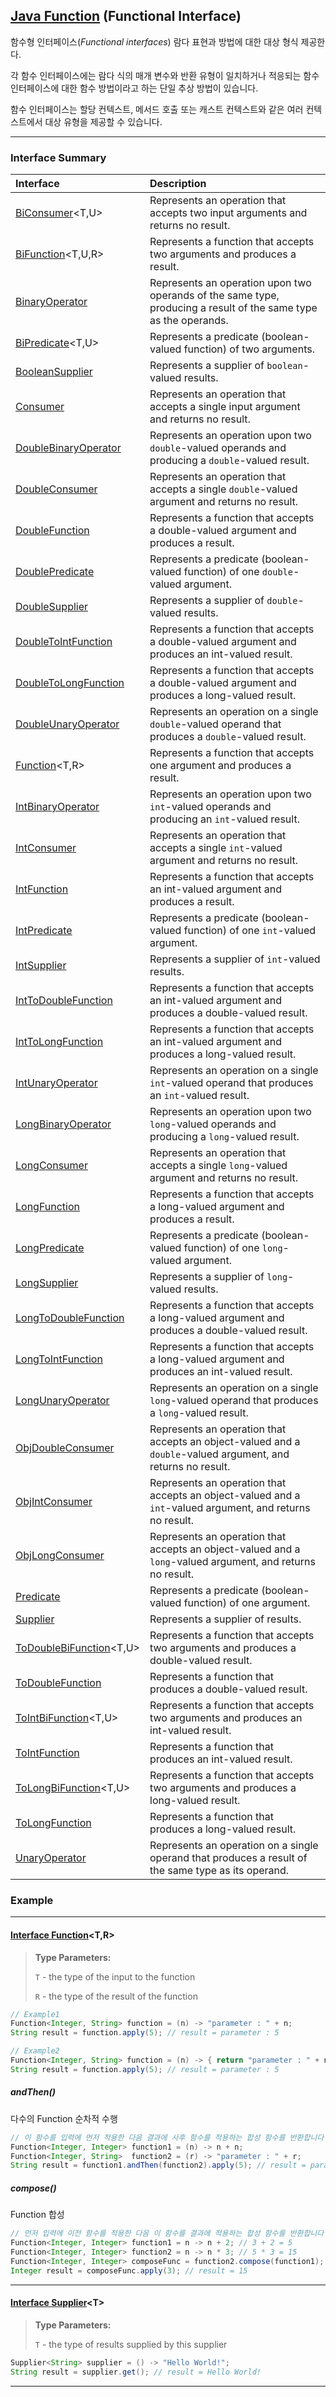 ## [Java Function](https://tinyurl.com/2fwblc5e) (Functional Interface)

함수형 인터페이스(*Functional interfaces*) 람다 표현과 방법에 대한 대상 형식 제공한다.

각 함수 인터페이스에는 람다 식의 매개 변수와 반환 유형이 일치하거나 적응되는 함수 인터페이스에 대한 함수 방법이라고 하는 단일 추상 방법이 있습니다. 

함수 인터페이스는 할당 컨텍스트, 메서드 호출 또는 캐스트 컨텍스트와 같은 여러 컨텍스트에서 대상 유형을 제공할 수 있습니다.

---

### **Interface Summary**

| Interface                                                    | Description                                                  |
| :----------------------------------------------------------- | :----------------------------------------------------------- |
| [BiConsumer](https://docs.oracle.com/javase/8/docs/api/java/util/function/BiConsumer.html)<T,U> | Represents an operation that accepts two input arguments and returns no result. |
| [BiFunction](https://docs.oracle.com/javase/8/docs/api/java/util/function/BiFunction.html)<T,U,R> | Represents a function that accepts two arguments and produces a result. |
| [BinaryOperator](https://docs.oracle.com/javase/8/docs/api/java/util/function/BinaryOperator.html)<T> | Represents an operation upon two operands of the same type, producing a result of the same type as the operands. |
| [BiPredicate](https://docs.oracle.com/javase/8/docs/api/java/util/function/BiPredicate.html)<T,U> | Represents a predicate (boolean-valued function) of two arguments. |
| [BooleanSupplier](https://docs.oracle.com/javase/8/docs/api/java/util/function/BooleanSupplier.html) | Represents a supplier of `boolean`-valued results.           |
| [Consumer](https://docs.oracle.com/javase/8/docs/api/java/util/function/Consumer.html)<T> | Represents an operation that accepts a single input argument and returns no result. |
| [DoubleBinaryOperator](https://docs.oracle.com/javase/8/docs/api/java/util/function/DoubleBinaryOperator.html) | Represents an operation upon two `double`-valued operands and producing a `double`-valued result. |
| [DoubleConsumer](https://docs.oracle.com/javase/8/docs/api/java/util/function/DoubleConsumer.html) | Represents an operation that accepts a single `double`-valued argument and returns no result. |
| [DoubleFunction](https://docs.oracle.com/javase/8/docs/api/java/util/function/DoubleFunction.html)<R> | Represents a function that accepts a double-valued argument and produces a result. |
| [DoublePredicate](https://docs.oracle.com/javase/8/docs/api/java/util/function/DoublePredicate.html) | Represents a predicate (boolean-valued function) of one `double`-valued argument. |
| [DoubleSupplier](https://docs.oracle.com/javase/8/docs/api/java/util/function/DoubleSupplier.html) | Represents a supplier of `double`-valued results.            |
| [DoubleToIntFunction](https://docs.oracle.com/javase/8/docs/api/java/util/function/DoubleToIntFunction.html) | Represents a function that accepts a double-valued argument and produces an int-valued result. |
| [DoubleToLongFunction](https://docs.oracle.com/javase/8/docs/api/java/util/function/DoubleToLongFunction.html) | Represents a function that accepts a double-valued argument and produces a long-valued result. |
| [DoubleUnaryOperator](https://docs.oracle.com/javase/8/docs/api/java/util/function/DoubleUnaryOperator.html) | Represents an operation on a single `double`-valued operand that produces a `double`-valued result. |
| [Function](https://docs.oracle.com/javase/8/docs/api/java/util/function/Function.html)<T,R> | Represents a function that accepts one argument and produces a result. |
| [IntBinaryOperator](https://docs.oracle.com/javase/8/docs/api/java/util/function/IntBinaryOperator.html) | Represents an operation upon two `int`-valued operands and producing an `int`-valued result. |
| [IntConsumer](https://docs.oracle.com/javase/8/docs/api/java/util/function/IntConsumer.html) | Represents an operation that accepts a single `int`-valued argument and returns no result. |
| [IntFunction](https://docs.oracle.com/javase/8/docs/api/java/util/function/IntFunction.html)<R> | Represents a function that accepts an int-valued argument and produces a result. |
| [IntPredicate](https://docs.oracle.com/javase/8/docs/api/java/util/function/IntPredicate.html) | Represents a predicate (boolean-valued function) of one `int`-valued argument. |
| [IntSupplier](https://docs.oracle.com/javase/8/docs/api/java/util/function/IntSupplier.html) | Represents a supplier of `int`-valued results.               |
| [IntToDoubleFunction](https://docs.oracle.com/javase/8/docs/api/java/util/function/IntToDoubleFunction.html) | Represents a function that accepts an int-valued argument and produces a double-valued result. |
| [IntToLongFunction](https://docs.oracle.com/javase/8/docs/api/java/util/function/IntToLongFunction.html) | Represents a function that accepts an int-valued argument and produces a long-valued result. |
| [IntUnaryOperator](https://docs.oracle.com/javase/8/docs/api/java/util/function/IntUnaryOperator.html) | Represents an operation on a single `int`-valued operand that produces an `int`-valued result. |
| [LongBinaryOperator](https://docs.oracle.com/javase/8/docs/api/java/util/function/LongBinaryOperator.html) | Represents an operation upon two `long`-valued operands and producing a `long`-valued result. |
| [LongConsumer](https://docs.oracle.com/javase/8/docs/api/java/util/function/LongConsumer.html) | Represents an operation that accepts a single `long`-valued argument and returns no result. |
| [LongFunction](https://docs.oracle.com/javase/8/docs/api/java/util/function/LongFunction.html)<R> | Represents a function that accepts a long-valued argument and produces a result. |
| [LongPredicate](https://docs.oracle.com/javase/8/docs/api/java/util/function/LongPredicate.html) | Represents a predicate (boolean-valued function) of one `long`-valued argument. |
| [LongSupplier](https://docs.oracle.com/javase/8/docs/api/java/util/function/LongSupplier.html) | Represents a supplier of `long`-valued results.              |
| [LongToDoubleFunction](https://docs.oracle.com/javase/8/docs/api/java/util/function/LongToDoubleFunction.html) | Represents a function that accepts a long-valued argument and produces a double-valued result. |
| [LongToIntFunction](https://docs.oracle.com/javase/8/docs/api/java/util/function/LongToIntFunction.html) | Represents a function that accepts a long-valued argument and produces an int-valued result. |
| [LongUnaryOperator](https://docs.oracle.com/javase/8/docs/api/java/util/function/LongUnaryOperator.html) | Represents an operation on a single `long`-valued operand that produces a `long`-valued result. |
| [ObjDoubleConsumer](https://docs.oracle.com/javase/8/docs/api/java/util/function/ObjDoubleConsumer.html)<T> | Represents an operation that accepts an object-valued and a `double`-valued argument, and returns no result. |
| [ObjIntConsumer](https://docs.oracle.com/javase/8/docs/api/java/util/function/ObjIntConsumer.html)<T> | Represents an operation that accepts an object-valued and a `int`-valued argument, and returns no result. |
| [ObjLongConsumer](https://docs.oracle.com/javase/8/docs/api/java/util/function/ObjLongConsumer.html)<T> | Represents an operation that accepts an object-valued and a `long`-valued argument, and returns no result. |
| [Predicate](https://docs.oracle.com/javase/8/docs/api/java/util/function/Predicate.html)<T> | Represents a predicate (boolean-valued function) of one argument. |
| [Supplier](#interface-supplier)<T>                           | Represents a supplier of results.                            |
| [ToDoubleBiFunction](https://docs.oracle.com/javase/8/docs/api/java/util/function/ToDoubleBiFunction.html)<T,U> | Represents a function that accepts two arguments and produces a double-valued result. |
| [ToDoubleFunction](https://docs.oracle.com/javase/8/docs/api/java/util/function/ToDoubleFunction.html)<T> | Represents a function that produces a double-valued result.  |
| [ToIntBiFunction](https://docs.oracle.com/javase/8/docs/api/java/util/function/ToIntBiFunction.html)<T,U> | Represents a function that accepts two arguments and produces an int-valued result. |
| [ToIntFunction](https://docs.oracle.com/javase/8/docs/api/java/util/function/ToIntFunction.html)<T> | Represents a function that produces an int-valued result.    |
| [ToLongBiFunction](https://docs.oracle.com/javase/8/docs/api/java/util/function/ToLongBiFunction.html)<T,U> | Represents a function that accepts two arguments and produces a long-valued result. |
| [ToLongFunction](https://docs.oracle.com/javase/8/docs/api/java/util/function/ToLongFunction.html)<T> | Represents a function that produces a long-valued result.    |
| [UnaryOperator](https://docs.oracle.com/javase/8/docs/api/java/util/function/UnaryOperator.html)<T> | Represents an operation on a single operand that produces a result of the same type as its operand. |



### Example

---

#### [Interface Function]()<T,R>

> **Type Parameters:**
>
> `T` - the type of the input to the function
>
> `R` - the type of the result of the function

```java
// Example1
Function<Integer, String> function = (n) -> "parameter : " + n;
String result = function.apply(5); // result = parameter : 5

// Example2
Function<Integer, String> function = (n) -> { return "parameter : " + n; };
String result = function.apply(5); // result = parameter : 5
```

##### andThen()

다수의 Function 순차적 수행

```java
// 이 함수를 입력에 먼저 적용한 다음 결과에 사후 함수를 적용하는 합성 함수를 반환합니다
Function<Integer, Integer> function1 = (n) -> n + n;
Function<Integer, String>  function2 = (r) -> "parameter : " + r;
String result = function1.andThen(function2).apply(5); // result = parameter : 10
```

##### compose()

Function 합성

```java
// 먼저 입력에 이전 함수를 적용한 다음 이 함수를 결과에 적용하는 합성 함수를 반환합니다
Function<Integer, Integer> function1 = n -> n + 2; // 3 + 2 = 5
Function<Integer, Integer> function2 = n -> n * 3; // 5 * 3 = 15
Function<Integer, Integer> composeFunc = function2.compose(function1);
Integer result = composeFunc.apply(3); // result = 15
```

---

#### [Interface Supplier](https://docs.oracle.com/javase/8/docs/api/java/util/function/Supplier.html)\<T>

> **Type Parameters:**
>
> `T` - the type of results supplied by this supplier

```java
Supplier<String> supplier = () -> "Hello World!";
String result = supplier.get(); // result = Hello World!
```

---